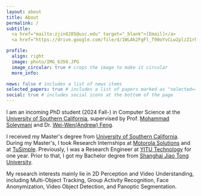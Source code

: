 ```yaml
---
layout: about
title: About
permalink: /
subtitle: 
  <a href="mailto:zjin8285@usc.edu" target="_blank">[Email]</a>
  <a href="https://drive.google.com/file/d/1WLAk2FgFl_T90oYvCLw2plzZ1rkEODip/view?usp=drive_link" target="_blank">[CV]</a>

profile:
  align: right
  image: photo/IMG_6350.JPG
  image_circular: true # crops the image to make it circular
  more_info:

news: false # includes a list of news items
selected_papers: true # includes a list of papers marked as "selected={true}"
social: true # includes social icons at the bottom of the page
---
```


I am an incoming PhD student (2024 Fall-) in Computer Science at the [University of Southern California](https://viterbischool.usc.edu/),
supervised by Prof. [Mohammad Soleymani](https://people.ict.usc.edu/~soleymani/) and Dr. [Wei-Wen(Andrew) Feng](https://scholar.google.com/citations?user=JKWxGfsAAAAJ&hl=en).

I received my Master's degree from [University of Southern California](https://viterbischool.usc.edu/). During my Master's, I took Research Internships at [Motorola Solutions](https://www.motorolasolutions.com/en_us.html) and at [TuSimple](https://www.tusimple.com/).
Previously, I was a Research Engineer at [YITU Technology](https://www.yitutech.com/en) for one year. Prior to that, I got my Bachelor degree from [Shanghai Jiao Tong University](https://www.ji.sjtu.edu.cn/).

My research interests mainly lie in 2D Perception and Video Understanding, including Multi-Object Tracking, Group Activity Recognition, Face Anonymization, Video Object Detection, and Panoptic Segmentation.

